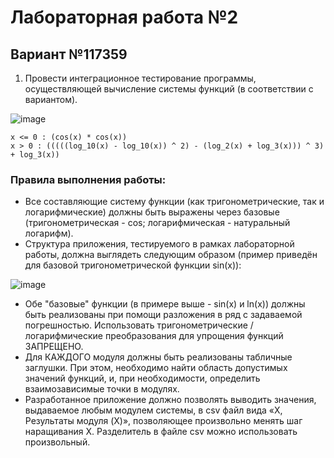 # Лабораторная работа №2
## Вариант №117359
1. Провести интеграционное тестирование программы, осуществляющей вычисление системы функций (в соответствии с вариантом).

![image](https://github.com/ITSamantha/software-testing/assets/100091168/418220a8-bc1d-41fc-a0ff-7acb706d746a)

```
x <= 0 : (cos(x) * cos(x))
x > 0 : (((((log_10(x) - log_10(x)) ^ 2) - (log_2(x) + log_3(x))) ^ 3) + log_3(x))
```

### Правила выполнения работы:
- Все составляющие систему функции (как тригонометрические, так и логарифмические) должны быть выражены через базовые (тригонометрическая - cos; логарифмическая - натуральный логарифм).
- Структура приложения, тестируемого в рамках лабораторной работы, должна выглядеть следующим образом (пример приведён для базовой тригонометрической функции sin(x)):

![image](https://github.com/ITSamantha/software-testing/assets/100091168/4f0af00f-f2d7-4d8f-967c-3a9be9d576db)

- Обе "базовые" функции (в примере выше - sin(x) и ln(x)) должны быть реализованы при помощи разложения в ряд с задаваемой погрешностью. Использовать тригонометрические / логарифмические преобразования для упрощения функций ЗАПРЕЩЕНО.
- Для КАЖДОГО модуля должны быть реализованы табличные заглушки. При этом, необходимо найти область допустимых значений функций, и, при необходимости, определить взаимозависимые точки в модулях.
- Разработанное приложение должно позволять выводить значения, выдаваемое любым модулем системы, в сsv файл вида «X, Результаты модуля (X)», позволяющее произвольно менять шаг наращивания Х. Разделитель в файле csv можно использовать произвольный.


